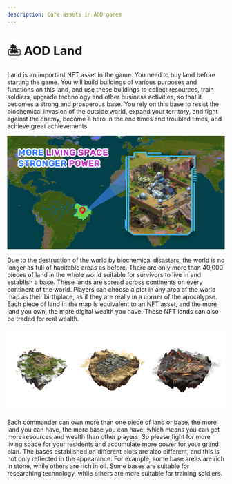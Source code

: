 ```yaml
---
description: Core assets in AOD games
---
```


# 🏝 AOD Land

Land is an important NFT asset in the game. You need to buy land before starting the game. You will build buildings of various purposes and functions on this land, and use these buildings to collect resources, train soldiers, upgrade technology and other business activities, so that it becomes a strong and prosperous base. You rely on this base to resist the biochemical invasion of the outside world, expand your territory, and fight against the enemy, become a hero in the end times and troubled times, and achieve great achievements.

![](IMG/0212.jpg)

Due to the destruction of the world by biochemical disasters, the world is no longer as full of habitable areas as before. There are only more than 40,000 pieces of land in the whole world suitable for survivors to live in and establish a base. These lands are spread across continents on every continent of the world. Players can choose a plot in any area of the world map as their birthplace, as if they are really in a corner of the apocalypse. Each piece of land in the map is equivalent to an NFT asset, and the more land you own, the more digital wealth you have. These NFT lands can also be traded for real wealth.

![](<../IMG/0213 (1) (1).png>)

Each commander can own more than one piece of land or base, the more land you can have, the more base you can have, which means you can get more resources and wealth than other players. So please fight for more living space for your residents and accumulate more power for your grand plan. The bases established on different plots are also different, and this is not only reflected in the appearance. For example, some base areas are rich in stone, while others are rich in oil. Some bases are suitable for researching technology, while others are more suitable for training soldiers.
